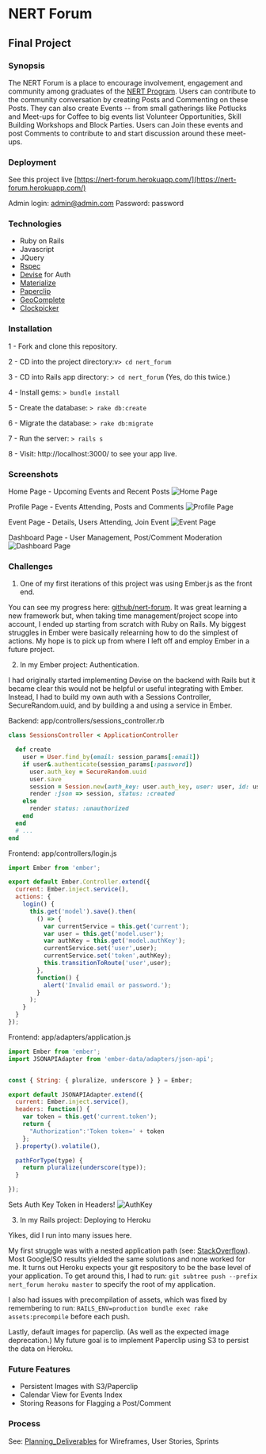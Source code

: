 # NERT Forum

## Final Project

### Synopsis

The NERT Forum is a place to encourage involvement, engagement and community among graduates of the [NERT Program](http://sf-fire.org/neighborhood-emergency-response-team-nert). Users can contribute to the community conversation by creating Posts and Commenting on these Posts. They can also create Events -- from small gatherings like Potlucks and Meet-ups for Coffee to big events list Volunteer Opportunities, Skill Building Workshops and Block Parties. Users can Join these events and post Comments to contribute to and start discussion around these meet-ups.

### Deployment

See this project live [https://nert-forum.herokuapp.com/](https://nert-forum.herokuapp.com/)

Admin login: admin@admin.com
Password: password

### Technologies

- Ruby on Rails
- Javascript
- JQuery
- [Rspec](https://github.com/rspec/rspec-rails)
- [Devise](https://github.com/plataformatec/devise) for Auth
- [Materialize](http://materializecss.com)
- [Paperclip](https://github.com/thoughtbot/paperclip)
- [GeoComplete](https://ubilabs.github.io/geocomplete)
- [Clockpicker](https://github.com/chingyawhao/materialize-clockpicker)

### Installation

1 - Fork and clone this repository.

2 - CD into the project directory:v```> cd nert_forum```

3 - CD into Rails app directory: ```> cd nert_forum```
(Yes, do this twice.)

4 - Install gems: ```> bundle install```

5 - Create the database: ```> rake db:create```

6 - Migrate the database: ```> rake db:migrate```

7 - Run the server: ```> rails s```

8 - Visit: http://localhost:3000/ to see your app live.

### Screenshots

Home Page - Upcoming Events and Recent Posts
![Home Page](http://i.imgur.com/00mUu2P.jpg)

Profile Page - Events Attending, Posts and Comments
![Profile Page](http://i.imgur.com/2l527F6.png)

Event Page - Details, Users Attending, Join Event
![Event Page](http://i.imgur.com/bVhvClL.jpg)

Dashboard Page - User Management, Post/Comment Moderation
![Dashboard Page](http://i.imgur.com/lrDnCq3.png)

### Challenges

1) One of my first iterations of this project was using Ember.js as the front end. 

You can see my progress here: [github/nert-forum](https://github.com/LilyCole/nert-forum). It was great learning a new framework but, when taking time management/project scope into account, I ended up starting from scratch with Ruby on Rails. My biggest struggles in Ember were basically relearning how to do the simplest of actions. My hope is to pick up from where I left off and employ Ember in a future project.

2) In my Ember project: Authentication. 

I had originally started implementing Devise on the backend with Rails but it became clear this would not be helpful or useful integrating with Ember. Instead, I had to build my own auth with a Sessions Controller, SecureRandom.uuid, and by building a and using a service in Ember.

Backend: app/controllers/sessions_controller.rb
```ruby
class SessionsController < ApplicationController

  def create
    user = User.find_by(email: session_params[:email])
    if user&.authenticate(session_params[:password])
      user.auth_key = SecureRandom.uuid
      user.save
      session = Session.new(auth_key: user.auth_key, user: user, id: user.id)
      render :json => session, status: :created
    else
      render status: :unauthorized
    end
  end
  # ...
end
```

Frontend: app/controllers/login.js
```javascript 
import Ember from 'ember';

export default Ember.Controller.extend({
  current: Ember.inject.service(),
  actions: {
    login() { 
      this.get('model').save().then(
        () => {
          var currentService = this.get('current');
          var user = this.get('model.user');
          var authKey = this.get('model.authKey');
          currentService.set('user',user);
          currentService.set('token',authKey);
          this.transitionToRoute('user',user);
        }, 
        function() { 
          alert('Invalid email or password.'); 
        }
      );
    }
  }
});
```

Frontend: app/adapters/application.js
```javascript
import Ember from 'ember';
import JSONAPIAdapter from 'ember-data/adapters/json-api';


const { String: { pluralize, underscore } } = Ember;

export default JSONAPIAdapter.extend({
  current: Ember.inject.service(),
  headers: function() {
    var token = this.get('current.token');
    return {
      "Authorization":'Token token=' + token
    };
  }.property().volatile(),

  pathForType(type) {
    return pluralize(underscore(type));
  }

});
```

Sets Auth Key Token in Headers!
![AuthKey](http://i.imgur.com/RXlceHz.png)

3) In my Rails project: Deploying to Heroku

Yikes, did I run into many issues here. 

My first struggle was with a nested application path (see: [StackOverflow](http://stackoverflow.com/questions/40835985/rails-deployment-on-heroku-failed-to-detect-set-buildpack)). Most Google/SO results yielded the same solutions and none worked for me. It turns out Heroku expects your git respository to be the base level of your application. To get around this, I had to run: ```git subtree push --prefix nert_forum heroku master``` to specify the root of my application.

I also had issues with precompilation of assets, which was fixed by remembering to run: ```RAILS_ENV=production bundle exec rake assets:precompile``` before each push.

Lastly, default images for paperclip. (As well as the expected image deprecation.) My future goal is to implement Paperclip using S3 to persist the data on Heroku.

### Future Features
- Persistent Images with S3/Paperclip
- Calendar View for Events Index
- Storing Reasons for Flagging a Post/Comment

### Process

See: [Planning_Deliverables](https://github.com/LilyCole/nert_forum/blob/master/Planning%20Deliverables.md) for Wireframes, User Stories, Sprints
